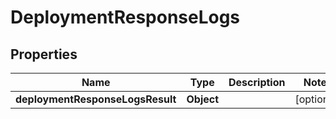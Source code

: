# DeploymentResponseLogs

## Properties
Name | Type | Description | Notes
------------ | ------------- | ------------- | -------------
**deploymentResponseLogsResult** | **Object** |  |  [optional]
